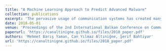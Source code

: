 ```yaml
---
title: "A Machine Learning Approach to Predict Advanced Malware"
collection: publications
excerpt: 'The pervasive usage of communication systems has created many different networks with huge connectivity options for entities and services on the Internet. The options have been powered with new computing technologies that have advanced existing malware and have created new malware more than ever. The new malware has extremely different properties and it uses many stealthy methods to hide its traces during an attack. Therefore, it is impossible to detect the new malware, which we called advanced malware, with existing anti-malware systems and prevent the attacks accordingly. In this paper, we extract distinctive features of advanced malware to predict the type of malware. We present a novel machine learning approach to predict the type of malware. We also experimentally analyze malware to show correlations among features that may be used to predict advanced malware. The analyses results show that correlations among the distinguishing properties will be used to predict the type of malware.'
date: 2018-05-01
venue: 'Proceedings of the 2nd International Balkan Conference on Communications and Networking (BalkanCom)'
paperurl: 'https://canaltinigne.github.io/files/2018_paper.pdf'
authors: 'Mehmet Barış Yaman, Can Yılmaz Altıniğne, Şerif Bahtiyar'
url: 'https://canaltinigne.github.io/files/2018_paper.pdf'
---
```


